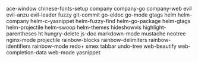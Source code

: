 ace-window
chinese-fonts-setup
company
company-go
company-web
evil
evil-anzu
evil-leader
fuzzy
git-commit
go-eldoc
go-mode
gtags
helm
helm-company
helm-c-yasnippet
helm-fuzzy-find
helm-go-package
helm-gtags
helm-projectile
helm-swoop
helm-themes
hideshowvis
highlight-parentheses
ht
hungry-delete
js-doc
markdown-mode
mustache
neotree
nginx-mode
projectile
rainbow-blocks
rainbow-delimiters
rainbow-identifiers
rainbow-mode
redo+
smex
tabbar
undo-tree
web-beautify
web-completion-data
web-mode
yasnippet
